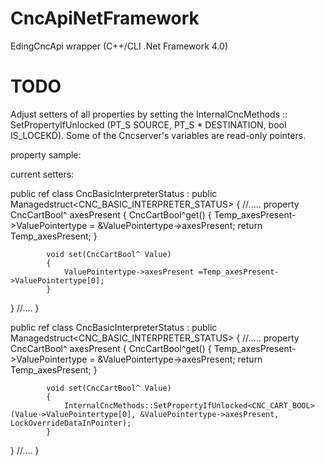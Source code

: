 # CncApiNetFramework
EdingCncApi wrapper (C++/CLI .Net Framework 4.0)

# TODO
Adjust setters of all properties by setting the InternalCncMethods :: SetPropertyIfUnlocked (PT_S SOURCE, PT_S * DESTINATION, bool IS_LOCEKD).
Some of the Cncserver's variables are read-only pointers.

property sample:

current setters:

public ref class CncBasicInterpreterStatus : public Managedstruct<CNC_BASIC_INTERPRETER_STATUS>
{
//.....
  property CncCartBool^ axesPresent
  {
			CncCartBool^get()
			{
				Temp_axesPresent->ValuePointertype = &ValuePointertype->axesPresent;
				return Temp_axesPresent;
			}
		
			void set(CncCartBool^ Value)
			{
				ValuePointertype->axesPresent =Temp_axesPresent->ValuePointertype[0];
			}
  }
  //....
}

public ref class CncBasicInterpreterStatus : public Managedstruct<CNC_BASIC_INTERPRETER_STATUS>
{
//.....
  property CncCartBool^ axesPresent
  {
			CncCartBool^get()
			{
				Temp_axesPresent->ValuePointertype = &ValuePointertype->axesPresent;
				return Temp_axesPresent;
			}
		
			void set(CncCartBool^ Value)
			{
				InternalCncMethods::SetPropertyIfUnlocked<CNC_CART_BOOL>(Value->ValuePointertype[0], &ValuePointertype->axesPresent, LockOverrideDataInPointer);
			}
  }
  //....
}






